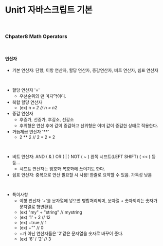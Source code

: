 # Unit1 자바스크립트 기본
<br>

### Chpater8 Math Operators
<br>

#### 연산자
- 기본 연산자: 단항, 이항 연산자, 할당 연산자, 증감연산자, 비트 연산자, 쉼표 연산자
<br>

- 할당 연산자 '='
	- 우선순위의 맨 마지막이다.
- 복합 할당 연산자
	- (ex) n *= 2 // n = n*2
- 증감 연산자
	- 후증가, 선증가, 후감소, 선감소
	- 후위형은 연산 후에 값이 증감하고 선위형은 이미 값이 증감한 상태로 적용한다.
- 거듭제곱 연산자 '**'
	- 2 ** 2 // 2 * 2 * 2
<br>

- 비트 연산자: AND ( & ) OR ( | ) NOT ( ~ ) 왼쪽 시프트(LEFT SHIFT) ( << ) 등등...
	- 시프트 연산자는 암호화 복호화에 쓰이기도 한다.
- 쉼표 연산자: 중복으로 연산 필요할 시 사용! 한줄로 요약할 수 있음. 가독성 낮음
<br>

- 특이사항
	- 이항 연산자 '+'를 문자열에 넣으면 병합처리되며, 문자열 + 숫자끼리는 숫자가 문자열로 형변환됨.
	- (ex) "my" + "string" // mystring
	- (ex) '1' + 2 // 12
	- (ex) +true // 1
	- (ex) +"" // 0
	- +가 아닌 연산자들은 '2'같은 문자열을 숫자로 바꾸어 준다.
	- (ex) '6' / '2' // 3